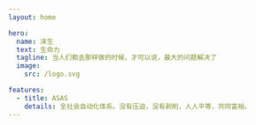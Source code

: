 ```yaml
---
layout: home

hero:
  name: 泽生
  text: 生命力
  tagline: 当人们都去那样做的时候，才可以说，最大的问题解决了
  image:
    src: /logo.svg

features:
  - title: ASAS
    details: 全社会自动化体系。没有压迫，没有剥削，人人平等，共同富裕。
---
```

